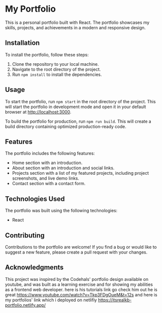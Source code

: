 # My Portfolio

This is a personal portfolio built with React. The portfolio showcases my skills, projects, and achievements in a modern and responsive design.

## Installation

To install the portfolio, follow these steps:

1. Clone the repository to your local machine.
2. Navigate to the root directory of the project.
3. Run `npm install` to install the dependencies.

## Usage

To start the portfolio, run `npm start` in the root directory of the project. This will start the portfolio in development mode and open it in your default browser at [http://localhost:3000](http://localhost:3000).

To build the portfolio for production, run `npm run build`. This will create a build directory containing optimized production-ready code.

## Features

The portfolio includes the following features:

- Home section with an introduction.
- About section with an introduction and social links.
- Projects section with a list of my featured projects, including project screenshots, and live demo links.
- Contact section with a contact form.

## Technologies Used

The portfolio was built using the following technologies:

- React

## Contributing

Contributions to the portfolio are welcome! If you find a bug or would like to suggest a new feature, please create a pull request with your changes.

## Acknowledgments

This project was inspired by the Codehals' portfolio design available on youtube, and was built as a learning exercise and for showing my abilities as a frontend web developer.
here is his tutorials link go check him out he is great https://www.youtube.com/watch?v=Tkp3FDgOueM&t=12s
and here is my portfolios' link which i deployed on netlifiy https://itsrealkb-portfolio.netlify.app/
